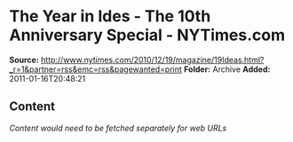 # The Year in Ides - The 10th Anniversary Special - NYTimes.com

**Source:** http://www.nytimes.com/2010/12/19/magazine/19Ideas.html?_r=1&partner=rss&emc=rss&pagewanted=print
**Folder:** Archive
**Added:** 2011-01-16T20:48:21




## Content
*Content would need to be fetched separately for web URLs*
